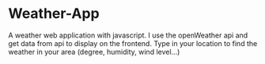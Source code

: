 <h1>Weather-App</h1>

A weather web application with javascript. I use the openWeather api and get data from api to display on the frontend. Type in your location to find the weather in your area (degree, humidity, wind level...)
